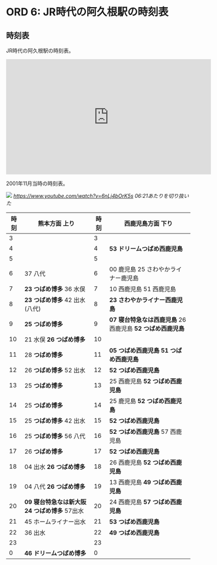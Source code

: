 # ORD 6: JR時代の阿久根駅の時刻表

<!-- toc -->

## 時刻表

JR時代の阿久根駅の時刻表。

<iframe width="560" height="315" src="https://www.youtube.com/embed/6nLj4bOrK5s?si=d9oWlgJKHVnwOvYE&amp;start=20" title="YouTube video player" frameborder="0" allow="accelerometer; autoplay; clipboard-write; encrypted-media; gyroscope; picture-in-picture; web-share" allowfullscreen></iframe>

2001年11月当時の時刻表。

![](./images/20231202jr.png)
*<https://www.youtube.com/watch?v=6nLj4bOrK5s> 06:21あたりを切り抜いた*

| 時刻 | 熊本方面 上り                                      | 時刻 | 西鹿児島方面  下り                                            |
|------|----------------------------------------------------|------|---------------------------------------------------------------|
| 3    |                                                    | 3    |                                                               |
| 4    |                                                    | 4    | **53 ドリームつばめ西鹿児島**                                 |
| 5    |                                                    | 5    |                                                               |
| 6    | 37 八代                                            | 6    | 00 鹿児島 25 さわやかライナー鹿児島                           |
| 7    | **23 つばめ博多** 36 水俣                          | 7    | 10 西鹿児島 51 西鹿児島                                       |
| 8    | **23 つばめ博多** 42 出水(八代)                    | 8    | **23 さわやかライナー西鹿児島**                               |
| 9    | **25 つばめ博多**                                  | 9    | **07 寝台特急なは西鹿児島** 26 西鹿児島 **52 つばめ西鹿児島** |
| 10   | 21 水俣 **26 つばめ博多**                          | 10   |                                                               |
| 11   | 28 **つばめ博多**                                  | 11   | **05 つばめ西鹿児島** **51 つばめ西鹿児島**                   |
| 12   | 26 **つばめ博多** 52 出水                          | 12   | **52 つばめ西鹿児島**                                         |
| 13   | 25 **つばめ博多**                                  | 13   | 25 西鹿児島 **52 つばめ西鹿児島**                             |
| 14   | 25 **つばめ博多**                                  | 14   | 25 鹿児島 **52 つばめ西鹿児島**                               |
| 15   | 25 **つばめ博多** 42 出水                          | 15   | **52 つばめ西鹿児島**                                         |
| 16   | 25 **つばめ博多** 56 八代                          | 16   | **52 つばめ西鹿児島** 57 西鹿児島                             |
| 17   | 26 **つばめ博多**                                  | 17   | **52 つばめ西鹿児島**                                             |
| 18   | 04 出水 **26 つばめ博多**                          | 18   | 26 西鹿児島 **52 つばめ西鹿児島**                                 |
| 19   | 04 八代 **26 つばめ博多**                          | 19   | 13 西鹿児島 **49 つばめ西鹿児島**                                 |
| 20   | **09 寝台特急なは新大阪** **24 つばめ博多** 57出水 | 20   | 24 西鹿児島 **57 つばめ西鹿児島**                                 |
| 21   | 45 ホームライナー出水                              | 21   | **53 つばめ西鹿児島**                                             |
| 22   | 36 出水                                            | 22   | **49 つばめ西鹿児島**                                             |
| 23   |                                                    | 23   |                                                               |
| 0    | **46 ドリームつばめ博多**                          | 0    |                                                               |
